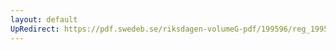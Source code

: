 ```yaml
---
layout: default
UpRedirect: https://pdf.swedeb.se/riksdagen-volumeG-pdf/199596/reg_199596/reg_199596_0311.pdf
---
```

